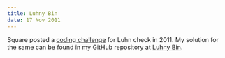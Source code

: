 ```yaml
---
title: Luhny Bin
date: 17 Nov 2011
---
```


Square posted a [coding challenge](http://corner.squareup.com/2011/11/luhny-bin.html) for 
Luhn check in 2011. My solution for the same can be found in my GitHub 
repository at [Luhny Bin](https://github.com/sangupta/luhnybin).

